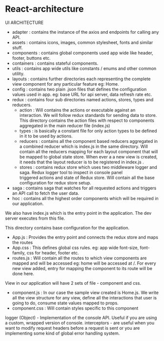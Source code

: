# React-architecture

UI ARCHITECTURE

- adapter : contains the instance of the axios and endpoints for calling any API.
- assets : contains icons, images, common stylesheet, fonts and similar stuff.
- components : contains global components used app wide like header, footer, buttons etc.
- containers : contains stateful components.
- utils : contains app wide utils like constants / enums and other common utility.
- layouts : contains further directories each representing the complete view component for any particular feature eg: Home.
- config : contains two plain .json files that defines the configuration values used in app. eg: base URL for api server, data refresh rate etc.
- redux : contains four sub directories named actions, stores, types and reducers.
	- action : Will contains the actions or executable against an interaction. We will follow redux standards for sending data to store.
		This directory contains the action files with respect to components aggregated in the main reducer file (index.js)
	- types : is basically a constant file for only action types to be defined in it to be used by actions.
	- reducers : contains all the component based reducers aggregated in a combined reducer which is index.js in the same directory.
		Will contain all the reducers mapping for each layout component that will be mapped to global state store. 
		When ever a a new view is created, it needs that the layout reducer is to be registered in index.js .
	- stores : contains redux store which uses two middleware logger and saga. 
		Redux logger tool to inspect in console panel triggered actions and state of Redux store. 
		Will contain all the base configuration for redux store setup.
- saga : contains saga that watches for all requested actions and triggers an API call to fetch the user data.
- hoc : contains all the highest order components which will be required in our application. 

We also have index.js which is the entry point in the application. The dev server executes from this file.

This directory contains base configuration for the application.

- App.js : Provides the entry point and connects the redux store and maps the routes
- App.css : This defines global css rules. eg: app wide font-size, font-family, css for header, footer etc.
- routes.js : Will contain all the routes to which view components are mapped and will be accessed eg: home will be accessed at /. For every new view added, entry for mapping the component to its route will be done here.

View in our application will have 2 sets of file - component and css.

- component.js : In our case the sample view created is Home.js. We write all the view structure for any view, define all the interactions that user is going to do, consume state values mapped to props.
- component.css : Will contain styles specific to this component

logger (Object) - Implementation of the console API. Useful if you are using a custom, wrapped version of console.
interceptors - are useful when you want to modify request headers before a request is sent or you are implementing some kind of global error handling system.